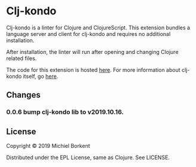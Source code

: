 # Clj-kondo

Clj-kondo is a linter for Clojure and ClojureScript. This extension bundles a
language server and client for clj-kondo and requires no additional
installation.

After installation, the linter will run after opening and changing Clojure
related files.

The code for this extension is hosted [here](https://github.com/borkdude/clj-kondo.lsp).
For more information about clj-kondo itself, go [here](https://github.com/borkdude/clj-kondo).

## Changes

### 0.0.6 bump clj-kondo lib to v2019.10.16.

## License

Copyright © 2019 Michiel Borkent

Distributed under the EPL License, same as Clojure. See LICENSE.

